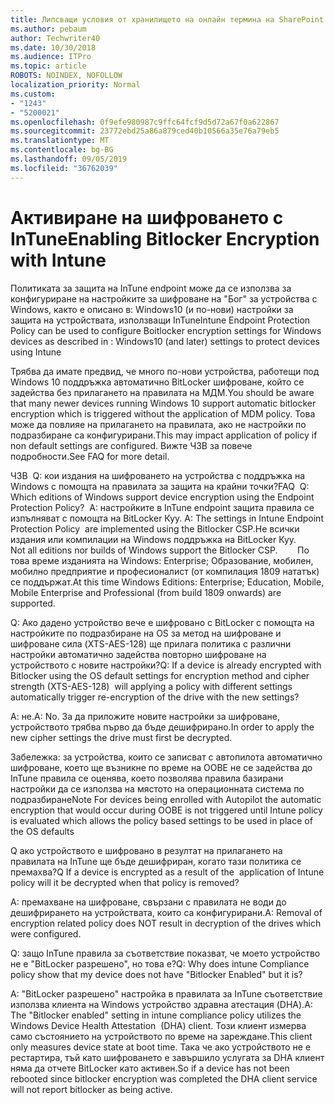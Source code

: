 ```yaml
---
title: Липсващи условия от хранилището на онлайн термина на SharePoint
ms.author: pebaum
author: Techwriter40
ms.date: 10/30/2018
ms.audience: ITPro
ms.topic: article
ROBOTS: NOINDEX, NOFOLLOW
localization_priority: Normal
ms.custom:
- "1243"
- "5200021"
ms.openlocfilehash: 0f9efe980987c9ffc64fcf9d5d72a67f0a622867
ms.sourcegitcommit: 23772ebd25a86a879ced40b10566a35e76a79eb5
ms.translationtype: MT
ms.contentlocale: bg-BG
ms.lasthandoff: 09/05/2019
ms.locfileid: "36762039"
---
```

# <a name="enabling-bitlocker-encryption-with-intune"></a><span data-ttu-id="48a0c-102">Активиране на шифроването с InTune</span><span class="sxs-lookup"><span data-stu-id="48a0c-102">Enabling Bitlocker Encryption with Intune</span></span>

<span data-ttu-id="48a0c-103">Политиката за защита на InTune endpoint може да се използва за конфигуриране на настройките за шифроване на "Бог" за устройства с Windows, както е описано в: Windows10 (и по-нови) настройки за защита на устройствата, използващи InTune</span><span class="sxs-lookup"><span data-stu-id="48a0c-103">Intune Endpoint Protection Policy can be used to configure Boitlocker encryption settings for Windows devices as described in : Windows10 (and later) settings to protect devices using Intune</span></span>

<span data-ttu-id="48a0c-104">Трябва да имате предвид, че много по-нови устройства, работещи под Windows 10 поддръжка автоматично BitLocker шифроване, който се задейства без прилагането на правилата на МДМ.</span><span class="sxs-lookup"><span data-stu-id="48a0c-104">You should be aware that many newer devices running Windows 10 support automatic bitlocker encryption which is triggered without the application of MDM policy.</span></span> <span data-ttu-id="48a0c-105">Това може да повлияе на прилагането на правилата, ако не настройки по подразбиране са конфигурирани.</span><span class="sxs-lookup"><span data-stu-id="48a0c-105">This may impact application of policy if non default settings are configured.</span></span> <span data-ttu-id="48a0c-106">Вижте ЧЗВ за повече подробности.</span><span class="sxs-lookup"><span data-stu-id="48a0c-106">See FAQ for more detail.</span></span>


<span data-ttu-id="48a0c-107">ЧЗВ  Q: кои издания на шифроването на устройства с поддръжка на Windows с помощта на правилата за защита на крайни точки?</span><span class="sxs-lookup"><span data-stu-id="48a0c-107">FAQ  Q: Which editions of Windows support device encryption using the Endpoint Protection Policy?</span></span>
<span data-ttu-id="48a0c-108"> A: настройките в InTune endpoint защита правила се изпълняват с помощта на BitLocker Куу.</span><span class="sxs-lookup"><span data-stu-id="48a0c-108"> A: The settings in Intune Endpoint Protection Policy  are implemented using the Bitlocker CSP.</span></span><span data-ttu-id="48a0c-109">Не всички издания или компилации на Windows поддръжка на BitLocker Куу. 
     </span><span class="sxs-lookup"><span data-stu-id="48a0c-109">  Not all editions nor builds of Windows support the Bitlocker CSP. 
     </span></span> <span data-ttu-id="48a0c-110">По това време изданията на Windows: Enterprise; Образование, мобилен, мобилно предприятие и професионалист (от компилация 1809 нататък) се поддържат.</span><span class="sxs-lookup"><span data-stu-id="48a0c-110">At this time Windows Editions: Enterprise; Education, Mobile, Mobile Enterprise and Professional (from build 1809 onwards) are supported.</span></span>




<span data-ttu-id="48a0c-111">Q: Ако дадено устройство вече е шифровано с BitLocker с помощта на настройките по подразбиране на OS за метод на шифроване и шифроване сила (XTS-AES-128) ще прилага политика с различни настройки автоматично задейства повторно шифроване на устройството с новите настройки?</span><span class="sxs-lookup"><span data-stu-id="48a0c-111">Q: If a device is already encrypted with Bitlocker using the OS default settings for encryption method and cipher strength (XTS-AES-128)  will applying a policy with different settings automatically trigger re-encryption of the drive with the new settings?</span></span>

<span data-ttu-id="48a0c-112">А: не.</span><span class="sxs-lookup"><span data-stu-id="48a0c-112">A: No.</span></span> <span data-ttu-id="48a0c-113">За да приложите новите настройки за шифроване, устройството трябва първо да бъде дешифрирано.</span><span class="sxs-lookup"><span data-stu-id="48a0c-113">In order to apply the new cipher settings the drive must first be decrypted.</span></span>

<span data-ttu-id="48a0c-114">Забележка: за устройства, които се записват с автопилота автоматично шифроване, което ще възникне по време на OOBE не се задейства до InTune правила се оценява, което позволява правила базирани настройки да се използва на мястото на операционната система по подразбиране</span><span class="sxs-lookup"><span data-stu-id="48a0c-114">Note For devices being enrolled with Autopilot the automatic encryption that would occur during OOBE is not triggered until Intune policy is evaluated which allows the policy based settings to be used in place of the OS defaults</span></span>




<span data-ttu-id="48a0c-115">Q ако устройството е шифровано в резултат на прилагането на правилата на InTune ще бъде дешифриран, когато тази политика се премахва?</span><span class="sxs-lookup"><span data-stu-id="48a0c-115">Q If a device is encrypted as a result of the  application of Intune policy will it be decrypted when that policy is removed?</span></span>

<span data-ttu-id="48a0c-116">A: премахване на шифроване, свързани с правилата не води до дешифрирането на устройствата, които са конфигурирани.</span><span class="sxs-lookup"><span data-stu-id="48a0c-116">A: Removal of encryption related policy does NOT result in decryption of the drives which were configured.</span></span>




<span data-ttu-id="48a0c-117">Q: защо InTune правила за съответствие показват, че моето устройство не е "BitLocker разрешено", но това е?</span><span class="sxs-lookup"><span data-stu-id="48a0c-117">Q: Why does intune Compliance policy show that my device does not have "Bitlocker Enabled" but it is?</span></span>

<span data-ttu-id="48a0c-118">A: "BitLocker разрешено" настройка в правилата за InTune съответствие използва клиента на Windows устройство здравна атестация (DHA).</span><span class="sxs-lookup"><span data-stu-id="48a0c-118">A: The "Bitlocker enabled" setting in intune compliance policy utilizes the Windows Device Health Attestation  (DHA) client.</span></span> <span data-ttu-id="48a0c-119">Този клиент измерва само състоянието на устройството по време на зареждане.</span><span class="sxs-lookup"><span data-stu-id="48a0c-119">This client only measures device state at boot time.</span></span> <span data-ttu-id="48a0c-120">Така че ако устройството не е рестартира, тъй като шифроването е завършило услугата за DHA клиент няма да отчете BitLocker като активен.</span><span class="sxs-lookup"><span data-stu-id="48a0c-120">So if a device has not been rebooted since bitlocker encryption was completed the DHA client service will not report bitlocker as being active.</span></span>